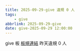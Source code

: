 ```yaml
---
title: 2025-09-29-give 違規 0 人
tags:
    - give
abbrlink: 2025-09-29-give
date: give-2025-09-29 12:00:00
---
```

give 板 [板規連結](https://www.ptt.cc/bbs/give/M.1612495900.A.C32.html)
昨天違規 0 人
